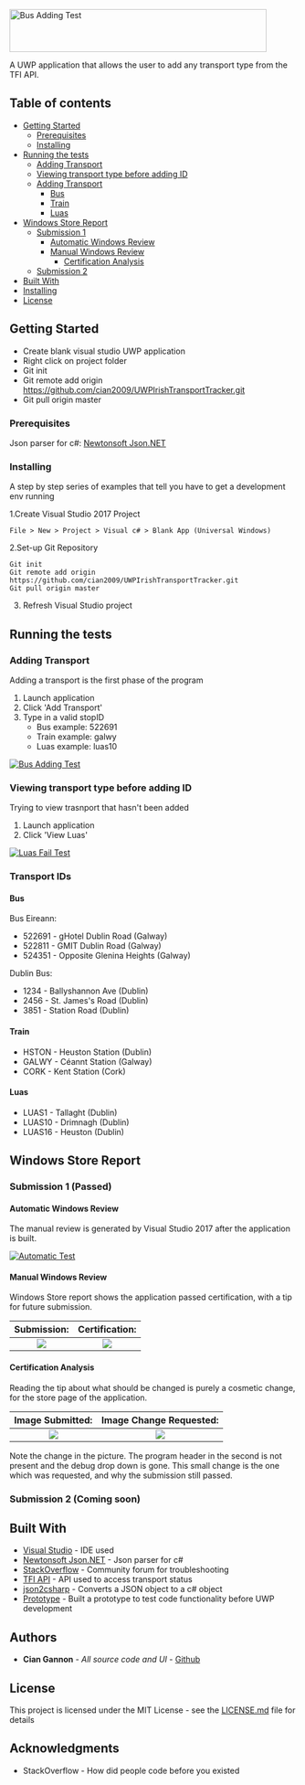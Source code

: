 <a href="https://imgur.com/9NAtgPC"><img src="https://imgur.com/9NAtgPC.png" height="75" width="450" title="Bus Adding Test"/></a>

A UWP application that allows the user to add any transport type from the TFI API.

## Table of contents
* [Getting Started](#getting-started)
	* [Prerequisites](#prerequisites)
	* [Installing](#installing)
* [Running the tests](#running-the-tests)
  * [Adding Transport](#adding-transport)
  * [Viewing transport type before adding ID](#viewing-transport-type-before-adding-id)
  * [Adding Transport](#transport-ids)
  	* [Bus](#bus)
	* [Train](#train)
	* [Luas](#luas)
* [Windows Store Report](#windows-store-report)
	* [Submission 1](#submission-1-passed)
		* [Automatic Windows Review](#automatic-windows-review)
		* [Manual Windows Review](#manual-windows-review)
			* [Certification Analysis](#certification-analysis)
	* [Submission 2](#submission-2-coming-soon)
* [Built With](#built-with)
* [Installing](#Installing)
* [License](#license)

## Getting Started

- Create blank visual studio UWP application
- Right click on project folder
- Git init
- Git remote add origin https://github.com/cian2009/UWPIrishTransportTracker.git
- Git pull origin master

### Prerequisites

Json parser for c#:
[Newtonsoft Json.NET](https://www.newtonsoft.com/json)

### Installing

A step by step series of examples that tell you have to get a development env running

1.Create Visual Studio 2017 Project

```
File > New > Project > Visual c# > Blank App (Universal Windows)
```

2.Set-up Git Repository

```
Git init
Git remote add origin https://github.com/cian2009/UWPIrishTransportTracker.git
Git pull origin master
```

3. Refresh Visual Studio project

## Running the tests

### Adding Transport

Adding a transport is the first phase of the program

1. Launch application
2. Click 'Add Transport'
3. Type in a valid stopID
	- Bus example: 	 522691
	- Train example: galwy
	- Luas example:  luas10

<a href="https://imgur.com/Uy8LRjL"><img src="https://imgur.com/Uy8LRjL.gif" title="Bus Adding Test"/></a>

### Viewing transport type before adding ID

Trying to view trasnport that hasn't been added

1. Launch application
2. Click 'View Luas'

<a href="https://imgur.com/LSu8tZ0"><img src="https://imgur.com/LSu8tZ0.gif" title="Luas Fail Test"/></a>

### Transport IDs

#### Bus

Bus Eireann:
- 522691 - gHotel Dublin Road (Galway)
- 522811 - GMIT Dublin Road (Galway)
- 524351 - Opposite Glenina Heights (Galway)

Dublin Bus:
- 1234 - Ballyshannon Ave (Dublin)
- 2456 - St. James's Road (Dublin)
- 3851 - Station Road (Dublin)

#### Train

- HSTON - Heuston Station (Dublin)
- GALWY - Céannt Station (Galway)
- CORK - Kent Station (Cork)

#### Luas

- LUAS1 - Tallaght (Dublin)
- LUAS10 - Drimnagh (Dublin)
- LUAS16 - Heuston (Dublin)

## Windows Store Report

### Submission 1 (Passed)

#### Automatic Windows Review

The manual review is generated by Visual Studio 2017 after the application is built.

<a href="https://imgur.com/a/AFuHq"><img src="https://imgur.com/qDNoE4A.png" title="Automatic Test"/></a>

#### Manual Windows Review

Windows Store report shows the application passed certification, with a tip for future submission. 

Submission:                |  Certification:
:-------------------------:|:-------------------------:
![](https://imgur.com/zOj6hP6.png)  |  ![](https://imgur.com/GdTz0JL.png)

#### Certification Analysis

Reading the tip about what should be changed is purely a cosmetic change, for the store page of the application.

Image Submitted:           |  Image Change Requested:
:-------------------------:|:-------------------------:
![](https://imgur.com/anhJhIH.png)  |  ![](https://imgur.com/SeAWBEv.png)

Note the change in the picture. The program header in the second is not present and the debug drop down is gone.
This small change is the one which was requested, and why the submission still passed.

### Submission 2 (Coming soon)

## Built With

* [Visual Studio](https://www.visualstudio.com/) - IDE used
* [Newtonsoft Json.NET](https://www.newtonsoft.com/json) - Json parser for c#
* [StackOverflow](https://stackoverflow.com/) - Community forum for troubleshooting
* [TFI API](https://data.gov.ie/dataset/real-time-passenger-information-rtpi-for-dublin-bus-bus-eireann-luas-and-irish-rail) - API used to access transport status
* [json2csharp](http://json2csharp.com/) - Converts a JSON object to a c# object
* [Prototype](https://github.com/cian2009/IrishBusStopTracker) - Built a prototype to test code functionality before UWP development

## Authors

* **Cian Gannon** - *All source code and UI* - [Github](https://github.com/cian2009)

## License

This project is licensed under the MIT License - see the [LICENSE.md](LICENSE) file for details

## Acknowledgments

* StackOverflow - How did people code before you existed
